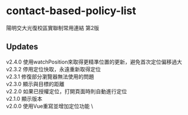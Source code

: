# contact-based-policy-list
陽明交大光復校區實聯制常用連結 第2版

## Updates
v2.4.0 使用watchPosition來取得更精準位置的更新，避免首次定位偏移過大 \
v2.3.2 停用定位快取，永遠重新取得定位 \
v2.3.1 修復部分瀏覽器無法使用的問題 \
v2.3.0 顯示與目標的距離 \
v2.2.0 如果已授權定位，打開頁面時則自動進行定位 \
v2.1.0 顯示版本 \
v2.0.0 使用Vue重寫並增加定位功能 \
